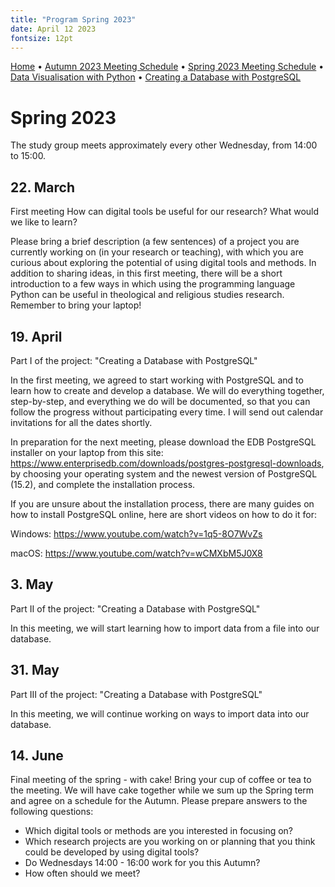 ```yaml
---
title: "Program Spring 2023"
date: April 12 2023
fontsize: 12pt
---
```


[Home](/) &bull; [Autumn 2023 Meeting Schedule](/ProgramAutumn23.md) &bull; [Spring 2023 Meeting Schedule](/ProgramSpring23.md) &bull; [Data Visualisation with Python](/DataVisualisation.md) &bull; [Creating a Database with PostgreSQL](/PostgreSQL1.md) 


# Spring 2023

The study group meets approximately every other Wednesday, from 14:00 to 15:00.

## 22. March
First meeting
How can digital tools be useful for our research?
What would we like to learn?

Please bring a brief description (a few sentences) of a project you are currently working on (in your research or teaching), with which you are curious about exploring the potential of using digital tools and methods. In addition to sharing ideas, in this first meeting, there will be a short introduction to a few ways in which using the programming language Python can be useful in theological and religious studies research. Remember to bring your laptop!

## 19. April
Part I of the project: "Creating a Database with PostgreSQL"

In the first meeting, we agreed to start working with PostgreSQL and to learn how to create and develop a database. We will do everything together, step-by-step, and everything we do will be documented, so that you can follow the progress without participating every time.  I will send out calendar invitations for all the dates shortly.

In preparation for the next meeting, please download the EDB PostgreSQL installer on your laptop from this site: https://www.enterprisedb.com/downloads/postgres-postgresql-downloads, by choosing your operating system and the newest version of PostgreSQL (15.2), and complete the installation process.

If you are unsure about the installation process, there are many guides on how to install PostgreSQL online, here are short videos on how to do it for:

Windows: https://www.youtube.com/watch?v=1q5-8O7WvZs

macOS: https://www.youtube.com/watch?v=wCMXbM5J0X8 

## 3. May
Part II of the project: "Creating a Database with PostgreSQL"

In this meeting, we will start learning how to import data from a file into our database.

## 31. May
Part III of the project: "Creating a Database with PostgreSQL"

In this meeting, we will continue working on ways to import data into our database.

## 14. June
Final meeting of the spring - with cake! Bring your cup of coffee or tea to the meeting. We will have cake together while we sum up the Spring term and agree on a schedule for the Autumn. Please prepare answers to the following questions:
- Which digital tools or methods are you interested in focusing on?
- Which research projects are you working on or planning that you think could be developed by using digital tools?
- Do Wednesdays 14:00 - 16:00 work for you this Autumn?
- How often should we meet?
